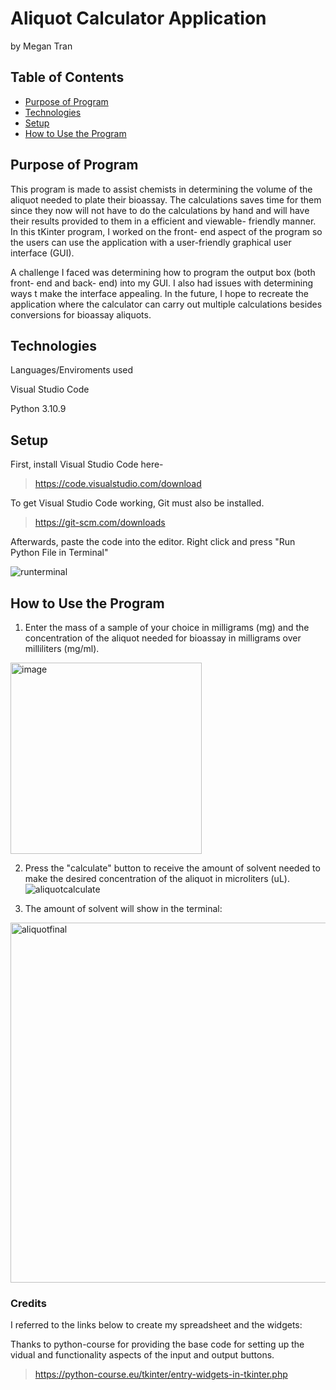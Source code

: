 # Aliquot Calculator Application

by Megan Tran
## Table of Contents
* [Purpose of Program](#Purpose-of-program)
* [Technologies](#technologies)
* [Setup](#setup)
* [How to Use the Program](#How-to-Use-the-Program)

## Purpose of Program

This program is made to assist chemists in determining the volume of the aliquot needed to plate their bioassay. The calculations saves time for them since they now will not have to do the calculations by hand and will have their results provided to them in a efficient and viewable- friendly manner. In this tKinter program, I worked on the front- end aspect of the program so the users can use the application with a user-friendly graphical user interface (GUI).

A challenge I faced was determining how to program the output box (both front- end and back- end) into my GUI. I also had issues with determining ways t make the interface appealing. In the future, I hope to recreate the application where the calculator can carry out multiple calculations besides conversions for bioassay aliquots. 

## Technologies

Languages/Enviroments used

Visual Studio Code

Python 3.10.9

## Setup

First, install Visual Studio Code here-

> https://code.visualstudio.com/download

To get Visual Studio Code working, Git must also be installed.

> https://git-scm.com/downloads

Afterwards, paste the code into the editor. Right click and press "Run Python File in Terminal"

![runterminal](https://user-images.githubusercontent.com/68253811/236004879-9cd0f52a-210a-4b70-bc52-915420b67f09.gif)

## How to Use the Program

1. Enter the mass of a sample of your choice in milligrams (mg) and the concentration of the aliquot needed for bioassay in milligrams over milliliters (mg/ml).
<img width="306" alt="image" src="https://user-images.githubusercontent.com/68253811/236014595-e03ae727-8ed1-46d8-9fc6-b9aa7f8f2c55.png">

2. Press the "calculate" button to receive the amount of solvent needed to make the desired concentration of the aliquot in microliters (uL).
![aliquotcalculate](https://user-images.githubusercontent.com/68253811/236015470-e83b958f-1bc5-45fe-80c7-b9605ff17735.gif)

3. The amount of solvent will show in the terminal:
<img width="576" alt="aliquotfinal" src="https://user-images.githubusercontent.com/68253811/236015904-4bd8348f-fa10-4628-b593-bb5f6ded520a.png">

### Credits
I referred to the links below to create my spreadsheet and the widgets:

Thanks to python-course for providing the base code for setting up the vidual and functionality aspects of the input and output buttons.
> https://python-course.eu/tkinter/entry-widgets-in-tkinter.php
